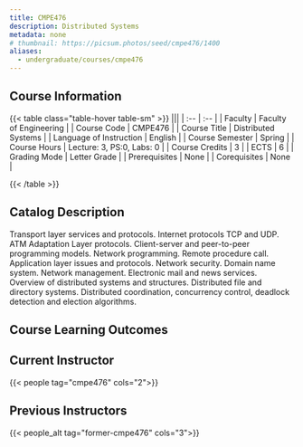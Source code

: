 ```yaml
---
title: CMPE476
description: Distributed Systems
metadata: none
# thumbnail: https://picsum.photos/seed/cmpe476/1400
aliases:
  - undergraduate/courses/cmpe476
---
```

## Course Information

<!-- prettier-ignore-start -->
{{< table class="table-hover table-sm" >}}
|||
| :-- | :-- |
| Faculty | Faculty of Engineering |
| Course Code | CMPE476 |
| Course Title | Distributed Systems |
| Language of Instruction | English |
| Course Semester | Spring |
| Course Hours | Lecture: 3, PS:0, Labs: 0 |
| Course Credits | 3 |
| ECTS | 6 |
| Grading Mode | Letter Grade |
| Prerequisites | None |
| Corequisites | None |

{{< /table >}}
<!-- prettier-ignore-end -->

## Catalog Description

Transport layer services and protocols. Internet protocols TCP and UDP. ATM Adaptation Layer protocols. Client-server and peer-to-peer programming models. Network programming. Remote procedure call. Application layer issues and protocols. Network security. Domain name system. Network management. Electronic mail and news services. Overview of distributed systems and structures. Distributed file and directory systems. Distributed coordination, concurrency control, deadlock detection and election algorithms.

## Course Learning Outcomes

## Current Instructor

{{< people tag="cmpe476" cols="2">}}

## Previous Instructors

{{< people_alt tag="former-cmpe476" cols="3">}}
